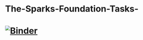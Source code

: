 # The-Sparks-Foundation-Tasks-


# [![Binder](https://mybinder.org/badge_logo.svg)](https://mybinder.org/v2/gh/ajuranwa13/The-Sparks-Foundation-Tasks-/main?filepath=TSF_Task1.ipynb)
